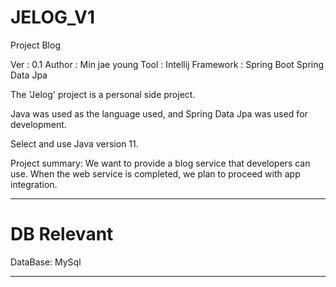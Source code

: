 # JELOG_V1

Project Blog

Ver : 0.1
Author : Min jae young
Tool : Intellij
Framework : Spring Boot Spring Data Jpa

The 'Jelog' project is a personal side project.

Java was used as the language used, and Spring Data Jpa was used for development.

Select and use Java version 11.

Project summary:
  We want to provide a blog service that developers can use.
When the web service is completed, we plan to proceed with app integration.

---

# DB Relevant

DataBase: MySql

---